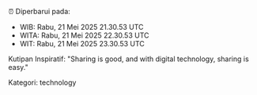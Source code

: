 ⏰ Diperbarui pada:
- WIB: Rabu, 21 Mei 2025 21.30.53 UTC
- WITA: Rabu, 21 Mei 2025 22.30.53 UTC
- WIT: Rabu, 21 Mei 2025 23.30.53 UTC

Kutipan Inspiratif:
"Sharing is good, and with digital technology, sharing is easy."


Kategori: technology

